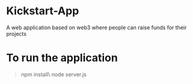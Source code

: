 # Kickstart-App
A web application based on web3 where people can raise funds for their projects


# To run the application 
> npm install\ 
> node server.js
